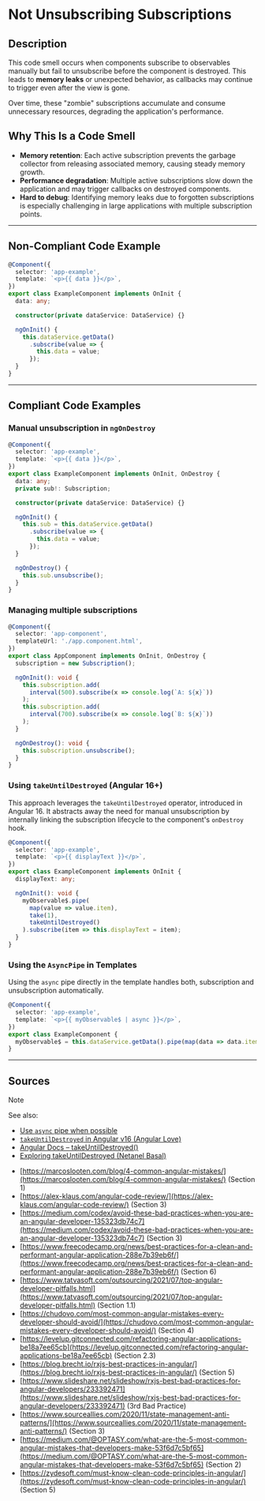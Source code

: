 # Not Unsubscribing Subscriptions

## Description

This code smell occurs when components subscribe to observables manually but fail to unsubscribe before the component is destroyed. This leads to **memory leaks** or unexpected behavior, as callbacks may continue to trigger even after the view is gone.

Over time, these "zombie" subscriptions accumulate and consume unnecessary resources, degrading the application's performance.

## Why This Is a Code Smell

- **Memory retention**: Each active subscription prevents the garbage collector from releasing associated memory, causing steady memory growth.
- **Performance degradation**: Multiple active subscriptions slow down the application and may trigger callbacks on destroyed components.
- **Hard to debug**: Identifying memory leaks due to forgotten subscriptions is especially challenging in large applications with multiple subscription points.

---

## Non-Compliant Code Example

```ts
@Component({
  selector: 'app-example',
  template: `<p>{{ data }}</p>`,
})
export class ExampleComponent implements OnInit {
  data: any;

  constructor(private dataService: DataService) {}

  ngOnInit() {
    this.dataService.getData()
      .subscribe(value => {
        this.data = value;
      });
  }
}
```

---

## Compliant Code Examples

### Manual unsubscription in `ngOnDestroy`

```ts
@Component({
  selector: 'app-example',
  template: `<p>{{ data }}</p>`,
})
export class ExampleComponent implements OnInit, OnDestroy {
  data: any;
  private sub!: Subscription;

  constructor(private dataService: DataService) {}

  ngOnInit() {
    this.sub = this.dataService.getData()
      .subscribe(value => {
        this.data = value;
      });
  }

  ngOnDestroy() {
    this.sub.unsubscribe();
  }
}
```

### Managing multiple subscriptions

```ts
@Component({
  selector: 'app-component',
  templateUrl: './app.component.html',
})
export class AppComponent implements OnInit, OnDestroy {
  subscription = new Subscription();

  ngOnInit(): void {
    this.subscription.add(
      interval(500).subscribe(x => console.log(`A: ${x}`))
    );
    this.subscription.add(
      interval(700).subscribe(x => console.log(`B: ${x}`))
    );
  }

  ngOnDestroy(): void {
    this.subscription.unsubscribe();
  }
}
```

### Using `takeUntilDestroyed` (Angular 16+)

This approach leverages the `takeUntilDestroyed` operator, introduced in Angular 16. It abstracts away the need for manual unsubscription by internally linking the subscription lifecycle to the component's `onDestroy` hook.


```ts
@Component({
  selector: 'app-example',
  template: `<p>{{ displayText }}</p>`,
})
export class ExampleComponent implements OnInit {
  displayText: any;

  ngOnInit(): void {
    myObservable$.pipe(
      map(value => value.item),
      take(1),
      takeUntilDestroyed()
    ).subscribe(item => this.displayText = item);
  }
}
```

### Using the `AsyncPipe` in Templates

Using the `async` pipe directly in the template handles both, subscription and unsubscription automatically.

```ts
@Component({
  selector: 'app-example',
  template: `<p>{{ myObservable$ | async }}</p>`,
})
export class ExampleComponent {
  myObservable$ = this.dataService.getData().pipe(map(data => data.item));
}
```

---

## Sources

> [!Note]
> See also:
>
> - [Use `async` pipe when possible][1]
> - [`takeUntilDestroyed` in Angular v16 (Angular Love)][2]
> - [Angular Docs – takeUntilDestroyed()][3]
> - [Exploring takeUntilDestroyed (Netanel Basal)][4]

- [https://marcoslooten.com/blog/4-common-angular-mistakes/](https://marcoslooten.com/blog/4-common-angular-mistakes/) (Section 1)
- [https://alex-klaus.com/angular-code-review/](https://alex-klaus.com/angular-code-review/) (Section 3)
- [https://medium.com/codex/avoid-these-bad-practices-when-you-are-an-angular-developer-135323db74c7](https://medium.com/codex/avoid-these-bad-practices-when-you-are-an-angular-developer-135323db74c7) (Section 3)
- [https://www.freecodecamp.org/news/best-practices-for-a-clean-and-performant-angular-application-288e7b39eb6f/](https://www.freecodecamp.org/news/best-practices-for-a-clean-and-performant-angular-application-288e7b39eb6f/) (Section 6)
- [https://www.tatvasoft.com/outsourcing/2021/07/top-angular-developer-pitfalls.html](https://www.tatvasoft.com/outsourcing/2021/07/top-angular-developer-pitfalls.html) (Section 1.1)
- [https://chudovo.com/most-common-angular-mistakes-every-developer-should-avoid/](https://chudovo.com/most-common-angular-mistakes-every-developer-should-avoid/) (Section 4)
- [https://levelup.gitconnected.com/refactoring-angular-applications-be18a7ee65cb](https://levelup.gitconnected.com/refactoring-angular-applications-be18a7ee65cb) (Section 2.3)
- [https://blog.brecht.io/rxjs-best-practices-in-angular/](https://blog.brecht.io/rxjs-best-practices-in-angular/) (Section 5)
- [https://www.slideshare.net/slideshow/rxjs-best-bad-practices-for-angular-developers/233392471](https://www.slideshare.net/slideshow/rxjs-best-bad-practices-for-angular-developers/233392471) (3rd Bad Practice)
- [https://www.sourceallies.com/2020/11/state-management-anti-patterns/](https://www.sourceallies.com/2020/11/state-management-anti-patterns/) (Section 3)
- [https://medium.com/@OPTASY.com/what-are-the-5-most-common-angular-mistakes-that-developers-make-53f6d7c5bf65](https://medium.com/@OPTASY.com/what-are-the-5-most-common-angular-mistakes-that-developers-make-53f6d7c5bf65) (Section 2)
- [https://zydesoft.com/must-know-clean-code-principles-in-angular/](https://zydesoft.com/must-know-clean-code-principles-in-angular/) (Section 5)

[1]: https://blog.eyas.sh/2018/12/use-asyncpipe-when-possible/
[2]: https://angular.love/takeuntildestroy-in-angular-v16
[3]: https://angular.dev/api/core/rxjs-interop/takeUntilDestroyed
[4]: https://medium.com/netanelbasal/getting-to-know-the-takeuntildestroyed-operator-in-angular-d965b7263856
